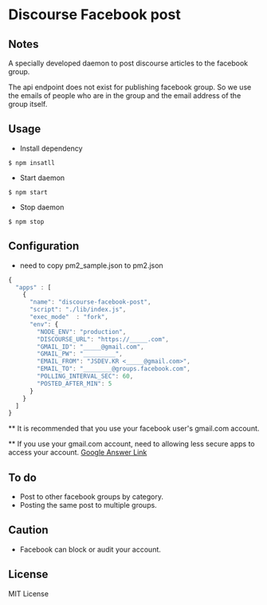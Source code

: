 Discourse Facebook post
=======================

## Notes

A specially developed daemon to post discourse articles to the facebook group.

The api endpoint does not exist for publishing facebook group. So we use the emails of people who are in the group and the email address of the group itself.


## Usage

- Install dependency

```console
$ npm insatll
```

- Start daemon

```console
$ npm start
```

- Stop daemon

```console
$ npm stop
```


## Configuration

- need to copy pm2_sample.json to pm2.json

```javascript
{
  "apps" : [
    {
      "name": "discourse-facebook-post",
      "script": "./lib/index.js",
      "exec_mode"  : "fork",
      "env": {
        "NODE_ENV": "production",
        "DISCOURSE_URL": "https://_____.com",
        "GMAIL_ID": "_____@gmail.com",
        "GMAIL_PW": "_________",
        "EMAIL_FROM": "JSDEV.KR <_____@gmail.com>",
        "EMAIL_TO": "________@groups.facebook.com",
        "POLLING_INTERVAL_SEC": 60,
        "POSTED_AFTER_MIN": 5
      }
    }
  ]
}
```

** It is recommended that you use your facebook user's gmail.com account.

** If you use your gmail.com account, need to allowing less secure apps to access your account. [Google Answer Link](https://support.google.com/accounts/answer/6010255)


## To do

* Post to other facebook groups by category.
* Posting the same post to multiple groups.


## Caution

* Facebook can block or audit your account.


## License

MIT License
